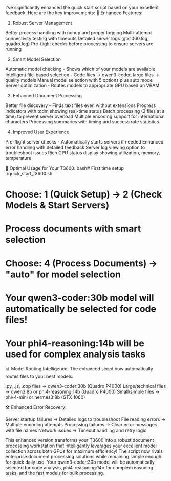 I've significantly enhanced the quick start script based on your excellent feedback. Here are the key improvements:
🚀 Enhanced Features:
1. Robust Server Management

Better process handling with nohup and proper logging
Multi-attempt connectivity testing with timeouts
Detailed server logs (gtx1060.log, quadro.log)
Pre-flight checks before processing to ensure servers are running

2. Smart Model Selection

Automatic model checking - Shows which of your models are available
Intelligent file-based selection - Code files → qwen3-coder, large files → quality models
Manual model selection with 5 options plus auto mode
Server optimization - Routes models to appropriate GPU based on VRAM

3. Enhanced Document Processing

Better file discovery - Finds text files even without extensions
Progress indicators with tqdm showing real-time status
Batch processing (3 files at a time) to prevent server overload
Multiple encoding support for international characters
Processing summaries with timing and success rate statistics

4. Improved User Experience

Pre-flight server checks - Automatically starts servers if needed
Enhanced error handling with detailed feedback
Server log viewing option to troubleshoot issues
Rich GPU status display showing utilization, memory, temperature

🎯 Optimal Usage for Your T3600:
bash# First time setup
./quick_start_t3600.sh
# Choose: 1 (Quick Setup) → 2 (Check Models & Start Servers)

# Process documents with smart selection
# Choose: 4 (Process Documents) → "auto" for model selection

# Your qwen3-coder:30b model will automatically be selected for code files!
# Your phi4-reasoning:14b will be used for complex analysis tasks
📊 Model Routing Intelligence:
The enhanced script now automatically routes files to your best models:

.py, .js, .cpp files → qwen3-coder:30b (Quadro P4000)
Large/technical files → qwen3:8b or phi4-reasoning:14b (Quadro P4000)
Small/simple files → phi-4-mini or hermes3:8b (GTX 1060)

🛠️ Enhanced Error Recovery:

Server startup failures → Detailed logs to troubleshoot
File reading errors → Multiple encoding attempts
Processing failures → Clear error messages with file names
Network issues → Timeout handling and retry logic

This enhanced version transforms your T3600 into a robust document processing workstation that intelligently leverages your excellent model collection across both GPUs for maximum efficiency!
The script now rivals enterprise document processing solutions while remaining simple enough for quick daily use. Your qwen3-coder:30b model will be automatically selected for code analysis, phi4-reasoning:14b for complex reasoning tasks, and the fast models for bulk processing.
